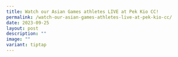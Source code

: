 ```yaml
---
title: Watch our Asian Games athletes LIVE at Pek Kio CC!
permalink: /watch-our-asian-games-athletes-live-at-pek-kio-cc/
date: 2023-09-25
layout: post
description: ""
image: ""
variant: tiptap
---
```

